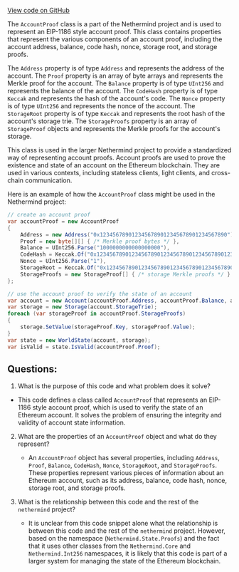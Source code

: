 [View code on GitHub](https://github.com/nethermindeth/nethermind/Nethermind.State/Proofs/AccountProof.cs)

The `AccountProof` class is a part of the Nethermind project and is used to represent an EIP-1186 style account proof. This class contains properties that represent the various components of an account proof, including the account address, balance, code hash, nonce, storage root, and storage proofs.

The `Address` property is of type `Address` and represents the address of the account. The `Proof` property is an array of byte arrays and represents the Merkle proof for the account. The `Balance` property is of type `UInt256` and represents the balance of the account. The `CodeHash` property is of type `Keccak` and represents the hash of the account's code. The `Nonce` property is of type `UInt256` and represents the nonce of the account. The `StorageRoot` property is of type `Keccak` and represents the root hash of the account's storage trie. The `StorageProofs` property is an array of `StorageProof` objects and represents the Merkle proofs for the account's storage.

This class is used in the larger Nethermind project to provide a standardized way of representing account proofs. Account proofs are used to prove the existence and state of an account on the Ethereum blockchain. They are used in various contexts, including stateless clients, light clients, and cross-chain communication.

Here is an example of how the `AccountProof` class might be used in the Nethermind project:

```csharp
// create an account proof
var accountProof = new AccountProof
{
    Address = new Address("0x1234567890123456789012345678901234567890"),
    Proof = new byte[][] { /* Merkle proof bytes */ },
    Balance = UInt256.Parse("1000000000000000000"),
    CodeHash = Keccak.Of("0x1234567890123456789012345678901234567890123456789012345678901234"),
    Nonce = UInt256.Parse("1"),
    StorageRoot = Keccak.Of("0x1234567890123456789012345678901234567890123456789012345678901234"),
    StorageProofs = new StorageProof[] { /* storage Merkle proofs */ }
};

// use the account proof to verify the state of an account
var account = new Account(accountProof.Address, accountProof.Balance, accountProof.CodeHash, accountProof.Nonce, accountProof.StorageRoot);
var storage = new Storage(account.StorageTrie);
foreach (var storageProof in accountProof.StorageProofs)
{
    storage.SetValue(storageProof.Key, storageProof.Value);
}
var state = new WorldState(account, storage);
var isValid = state.IsValid(accountProof.Proof);
```
## Questions: 
 1. What is the purpose of this code and what problem does it solve?
   - This code defines a class called `AccountProof` that represents an EIP-1186 style account proof, which is used to verify the state of an Ethereum account. It solves the problem of ensuring the integrity and validity of account state information.

2. What are the properties of an `AccountProof` object and what do they represent?
   - An `AccountProof` object has several properties, including `Address`, `Proof`, `Balance`, `CodeHash`, `Nonce`, `StorageRoot`, and `StorageProofs`. These properties represent various pieces of information about an Ethereum account, such as its address, balance, code hash, nonce, storage root, and storage proofs.

3. What is the relationship between this code and the rest of the `nethermind` project?
   - It is unclear from this code snippet alone what the relationship is between this code and the rest of the `nethermind` project. However, based on the namespace (`Nethermind.State.Proofs`) and the fact that it uses other classes from the `Nethermind.Core` and `Nethermind.Int256` namespaces, it is likely that this code is part of a larger system for managing the state of the Ethereum blockchain.
